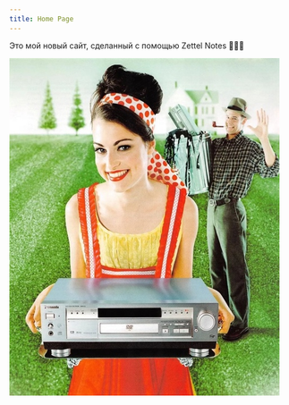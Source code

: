 ```yaml
---
title: Home Page
---
```


Это мой новый сайт, сделанный с помощью Zettel Notes
👋🤪😎

![](1681444766.jpg)
